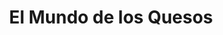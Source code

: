 ---
title: "El Mundo de los Quesos"
url: /san-juan-de-tibas/el-mundo-de-los-quesos/
shop: Allgemein
---